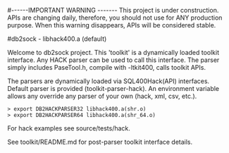 #------IMPORTANT WARNING -------
This project is under construction. APIs are changing daily, therefore, you should not use for ANY production purpose. 
When this warning disappears, APIs will be considered stable.

#db2sock - libhack400.a (default)

Welcome to db2sock project. This 'toolkit' is a dynamically loaded toolkit interface. 
Any HACK parser can be used to call this interface.
The parser simply includes PaseTool.h, compile with -ltkit400, calls toolkit APIs.

The parsers are dynamically loaded via SQL400Hack(API) interfaces. 
Default parser is provided (toolkit-parser-hack).
An environment variable allows any override any parser of your own (hack, xml, csv, etc.).

```
> export DB2HACKPARSER32 libhack400.a(shr.o)
> export DB2HACKPARSER64 libhack400.a(shr_64.o)
```

For hack examples see source/tests/hack.

See toolkit/README.md for post-parser toolkit interface details.

